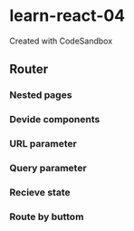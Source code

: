# learn-react-04

Created with CodeSandbox

## Router

### Nested pages

### Devide components

### URL parameter

### Query parameter

### Recieve state

### Route by buttom
